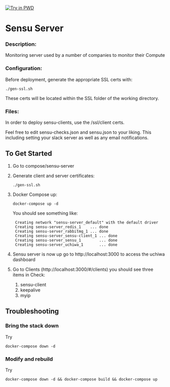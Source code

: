 [![Try in PWD](https://raw.githubusercontent.com/play-with-docker/stacks/master/assets/images/button.png)](https://labs.play-with-docker.com/?stack=https://raw.githubusercontent.com/tzoght/sandbox-docker/compose/docker-compose.yml)

# Sensu Server
### Description:

Monitoring server used by a number of companies to monitor their Compute

### Configuration:

Before deployment, generate the appropriate SSL certs with:

```
./gen-ssl.sh
```
These certs will be located within the SSL folder of the working directory.

### Files:

In order to deploy sensu-clients, use the /ssl/client certs.

Feel free to edit sensu-checks.json and sensu.json to your liking. This including setting your slack server as well as any email notifications.

## To Get Started
1. Go to compose/sensu-server
2. Generate client and server certificates:
   ``` 
   ./gen-ssl.sh 
   ```
3. Docker Compose up: 
   ``` 
   docker-compose up -d 
   ```
   You should see something like:
   ```
    Creating network "sensu-server_default" with the default driver
    Creating sensu-server_redis_1    ... done
    Creating sensu-server_rabbitmq_1 ... done
    Creating sensu-server_sensu-client_1 ... done
    Creating sensu-server_sensu_1        ... done
    Creating sensu-server_uchiwa_1       ... done
   ```
4. Sensu server is now up go to http://localhost:3000 to access the uchiwa dashboard

5. Go to Clients (http://localhost:3000/#/clients) you should see three items in Check:
    1. sensu-client
    2. keepalive
    3. myip

## Troubleshooting
### Bring the stack down
Try 
```
docker-compose down -d
```

### Modify and rebuild
Try 
```
docker-compose down -d && docker-compose build && docker-compose up

```


